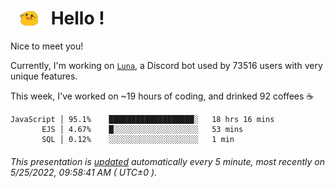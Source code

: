 <h1>   <img src="./spoink.gif" style="vertical-align:middle;" width="30px">   Hello ! </h1>

Nice to meet you!

Currently, I'm working on <a href='https://github.com/Asgarrrr/Luna'>`Luna`</a>, a Discord bot used by 73516 users with very unique features.

This week, I've worked on ~19 hours of coding, and drinked 92 coffees ☕

```
JavaScript │ 95.1%    ███████████████████░   18 hrs 16 mins
       EJS │ 4.67%    █░░░░░░░░░░░░░░░░░░░   53 mins
       SQL │ 0.12%    ░░░░░░░░░░░░░░░░░░░░   1 min
```

###### This presentation is [updated](https://github.com/Asgarrrr) automatically every 5 minute, most recently on 5/25/2022, 09:58:41 AM ( UTC±0 ).